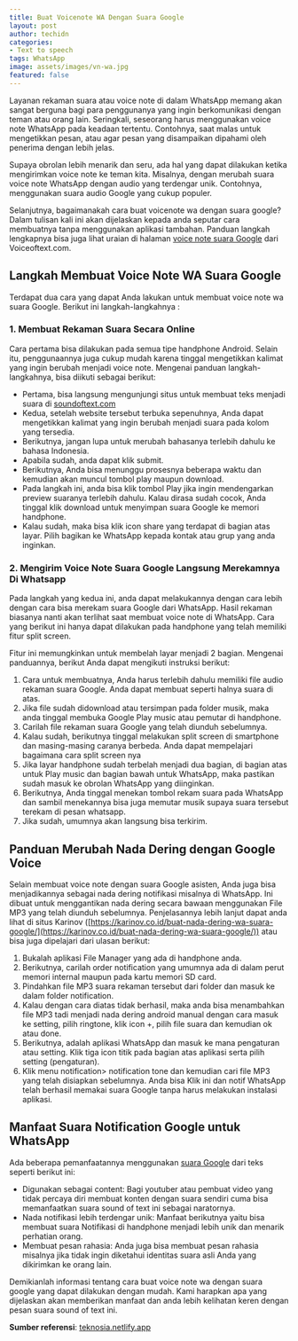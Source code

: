 ```yaml
---
title: Buat Voicenote WA Dengan Suara Google
layout: post
author: techidn
categories: 
- Text to speech
tags: WhatsApp
image: assets/images/vn-wa.jpg
featured: false
---
```


Layanan rekaman suara atau voice note di dalam WhatsApp memang akan sangat berguna bagi para penggunanya yang ingin berkomunikasi dengan teman atau orang lain. Seringkali, seseorang harus menggunakan voice note WhatsApp pada keadaan tertentu. Contohnya, saat malas untuk mengetikkan pesan, atau agar pesan yang disampaikan dipahami oleh penerima dengan lebih jelas.

Supaya obrolan lebih menarik dan seru, ada hal yang dapat dilakukan ketika mengirimkan voice note ke teman kita. Misalnya, dengan merubah suara voice note WhatsApp dengan audio yang terdengar unik. Contohnya, menggunakan suara audio Google yang cukup populer.

Selanjutnya, bagaimanakah cara buat voicenote wa dengan suara google? Dalam tulisan kali ini akan dijelaskan kepada anda seputar cara membuatnya tanpa menggunakan aplikasi tambahan. Panduan langkah lengkapnya bisa juga lihat uraian di halaman [voice note suara Google](https://www.voiceoftext.com/2022/04/cara-membuat-voice-note-wa-dengan-suara.html) dari Voiceoftext.com.

## Langkah Membuat Voice Note WA Suara Google

Terdapat dua cara yang dapat Anda lakukan untuk membuat voice note wa suara Google. Berikut ini langkah-langkahnya :

### 1. Membuat Rekaman Suara Secara Online

Cara pertama bisa dilakukan pada semua tipe handphone Android. Selain itu, penggunaannya juga cukup mudah karena tinggal mengetikkan kalimat yang ingin berubah menjadi voice note. Mengenai panduan langkah-langkahnya, bisa diikuti sebagai berikut:

- Pertama, bisa langsung mengunjungi situs untuk membuat teks menjadi suara di [soundoftext.com](https://soundoftext.com)
- Kedua, setelah website tersebut terbuka sepenuhnya, Anda dapat mengetikkan kalimat yang ingin berubah menjadi suara pada kolom yang tersedia.
- Berikutnya, jangan lupa untuk merubah bahasanya terlebih dahulu ke bahasa Indonesia.
- Apabila sudah, anda dapat klik submit.
- Berikutnya, Anda bisa menunggu prosesnya beberapa waktu dan kemudian akan muncul tombol play maupun download.
- Pada langkah ini, anda bisa klik tombol Play jika ingin mendengarkan preview suaranya terlebih dahulu. Kalau dirasa sudah cocok, Anda tinggal klik download untuk menyimpan suara Google ke memori handphone.
- Kalau sudah, maka bisa klik icon share yang terdapat di bagian atas layar. Pilih bagikan ke WhatsApp kepada kontak atau grup yang anda inginkan.

### 2. Mengirim Voice Note Suara Google Langsung Merekamnya Di Whatsapp

Pada langkah yang kedua ini, anda dapat melakukannya dengan cara lebih dengan cara bisa merekam suara Google dari WhatsApp. Hasil rekaman biasanya nanti akan terlihat saat membuat voice note di WhatsApp. Cara yang berikut ini hanya dapat dilakukan pada handphone yang telah memiliki fitur split screen.

Fitur ini memungkinkan untuk membelah layar menjadi 2 bagian. Mengenai panduannya, berikut Anda dapat mengikuti instruksi berikut:

1. Cara untuk membuatnya, Anda harus terlebih dahulu memiliki file audio rekaman suara Google. Anda dapat membuat seperti halnya suara di atas.
2. Jika file sudah didownload atau tersimpan pada folder musik, maka anda tinggal membuka Google Play music atau pemutar di handphone.
3. Carilah file rekaman suara Google yang telah diunduh sebelumnya.
4. Kalau sudah, berikutnya tinggal melakukan split screen di smartphone dan masing-masing caranya berbeda. Anda dapat mempelajari bagaimana cara split screen nya
5. Jika layar handphone sudah terbelah menjadi dua bagian, di bagian atas untuk Play music dan bagian bawah untuk WhatsApp, maka pastikan sudah masuk ke obrolan WhatsApp yang diinginkan.
6. Berikutnya, Anda tinggal menekan tombol rekam suara pada WhatsApp dan sambil menekannya bisa juga memutar musik supaya suara tersebut terekam di pesan whatsapp. 
7. Jika sudah, umumnya akan langsung bisa terkirim.

## Panduan Merubah Nada Dering dengan Google Voice

Selain membuat voice note dengan suara Google asisten, Anda juga bisa menjadikannya sebagai nada dering notifikasi misalnya di WhatsApp. Ini dibuat untuk menggantikan nada dering secara bawaan menggunakan File MP3 yang telah diunduh sebelumnya. Penjelasannya lebih lanjut dapat anda lihat di situs Karinov ([https://karinov.co.id/buat-nada-dering-wa-suara-google/](https://karinov.co.id/buat-nada-dering-wa-suara-google/)) atau bisa juga dipelajari dari ulasan berikut: 

1. Bukalah aplikasi File Manager yang ada di handphone anda.
2. Berikutnya, carilah order notification yang umumnya ada di dalam perut memori internal maupun pada kartu memori SD card.
3. Pindahkan file MP3 suara rekaman tersebut dari folder dan masuk ke dalam folder notification.
4. Kalau dengan cara diatas tidak berhasil, maka anda bisa menambahkan file MP3 tadi menjadi nada dering android manual dengan cara masuk ke setting, pilih ringtone, klik icon +, pilih file suara dan kemudian ok atau done.
5. Berikutnya, adalah aplikasi WhatsApp dan masuk ke mana pengaturan atau setting. Klik tiga icon titik pada bagian atas aplikasi serta pilih setting (pengaturan).
6. Klik menu notification> notification tone dan kemudian cari file MP3 yang telah disiapkan sebelumnya. Anda bisa Klik ini dan notif WhatsApp telah berhasil memakai suara Google tanpa harus melakukan instalasi aplikasi.

## Manfaat Suara Notification Google untuk WhatsApp

Ada beberapa pemanfaatannya menggunakan [suara Google](https://www.sebuahutas.com/2021/12/sound-of-text-wa-suara-google-indonesia.html) dari teks seperti berikut ini:

- Digunakan sebagai content: Bagi youtuber atau pembuat video yang tidak percaya diri membuat konten dengan suara sendiri cuma bisa memanfaatkan suara sound of text ini sebagai naratornya.
- Nada notifikasi lebih terdengar unik: Manfaat berikutnya yaitu bisa membuat suara Notifikasi di handphone menjadi lebih unik dan menarik perhatian orang.
- Membuat pesan rahasia: Anda juga bisa membuat pesan rahasia misalnya jika tidak ingin diketahui identitas suara asli Anda yang dikirimkan ke orang lain.

Demikianlah informasi tentang cara buat voice note wa dengan suara google yang dapat dilakukan dengan mudah. Kami harapkan apa yang dijelaskan akan memberikan manfaat dan anda lebih kelihatan keren dengan pesan suara sound of text ini.

**Sumber referensi**: [teknosia.netlify.app](https://teknosia.netlify.app/)
